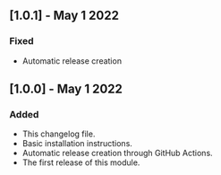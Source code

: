 ## [1.0.1] - May 1 2022
### Fixed
- Automatic release creation

## [1.0.0] - May 1 2022
### Added
- This changelog file.
- Basic installation instructions.
- Automatic release creation through GitHub Actions.
- The first release of this module.